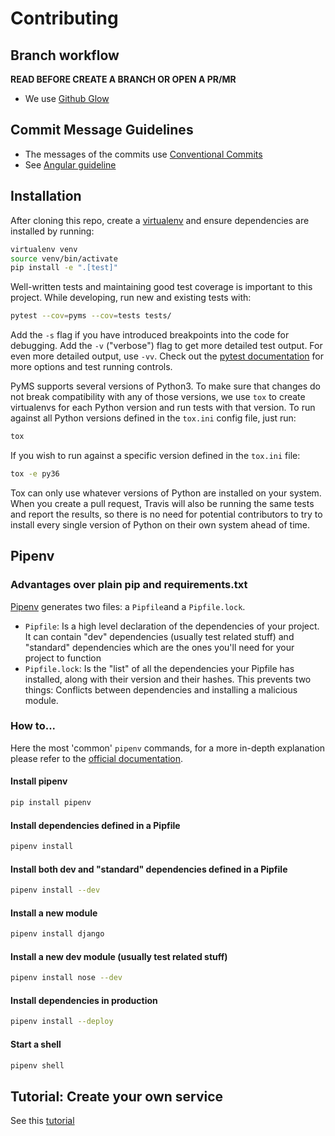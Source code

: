 # Contributing

## Branch workflow

**READ BEFORE CREATE A BRANCH OR OPEN A PR/MR**

- We use [Github Glow](https://guides.github.com/introduction/flow/)
  

## Commit Message Guidelines

- The messages of the commits use [Conventional Commits](https://www.conventionalcommits.org/en/v1.0.0/)
- See [Angular guideline](https://github.com/angular/angular/blob/22b96b9/CONTRIBUTING.md#-commit-message-guidelines)


## Installation

After cloning this repo, create a [virtualenv](https://virtualenv.pypa.io/en/stable/) and ensure dependencies are installed by running:

```sh
virtualenv venv
source venv/bin/activate
pip install -e ".[test]"
```

Well-written tests and maintaining good test coverage is important to this project. While developing, run new and existing tests with:

```sh
pytest --cov=pyms --cov=tests tests/
```

Add the `-s` flag if you have introduced breakpoints into the code for debugging.
Add the `-v` ("verbose") flag to get more detailed test output. For even more detailed output, use `-vv`.
Check out the [pytest documentation](https://docs.pytest.org/en/latest/) for more options and test running controls.

PyMS supports several versions of Python3. To make sure that changes do not break compatibility with any of those versions, we use `tox` to create virtualenvs for each Python version and run tests with that version. To run against all Python versions defined in the `tox.ini` config file, just run:

```sh
tox
```

If you wish to run against a specific version defined in the `tox.ini` file:

```sh
tox -e py36
```

Tox can only use whatever versions of Python are installed on your system. When you create a pull request, Travis will also be running the same tests and report the results, so there is no need for potential contributors to try to install every single version of Python on their own system ahead of time.

## Pipenv

### Advantages over plain pip and requirements.txt
[Pipenv](https://pipenv.readthedocs.io/en/latest/) generates two files: a `Pipfile`and a `Pipfile.lock`.
* `Pipfile`: Is a high level declaration of the dependencies of your project. It can contain "dev" dependencies (usually test related stuff) and "standard" dependencies which are the ones you'll need for your project to function
* `Pipfile.lock`: Is the "list" of all the dependencies your Pipfile has installed, along with their version and their hashes. This prevents two things: Conflicts between dependencies and installing a malicious module.

### How to...

Here the most 'common' `pipenv` commands, for a more in-depth explanation please refer to  the [official documentation](https://pipenv.readthedocs.io/en/latest/).

#### Install pipenv
```bash
pip install pipenv
```

#### Install dependencies defined in a Pipfile
```bash
pipenv install
```

#### Install both dev and "standard" dependencies defined in a Pipfile
```bash
pipenv install --dev
```

#### Install a new module
```bash
pipenv install django
```

#### Install a new dev module (usually test related stuff)
```bash
pipenv install nose --dev
```

#### Install dependencies in production
```bash
pipenv install --deploy
```

#### Start a shell
```bash
pipenv shell
```

## Tutorial: Create your own service

See this [tutorial](../tutorial_create_services.md)